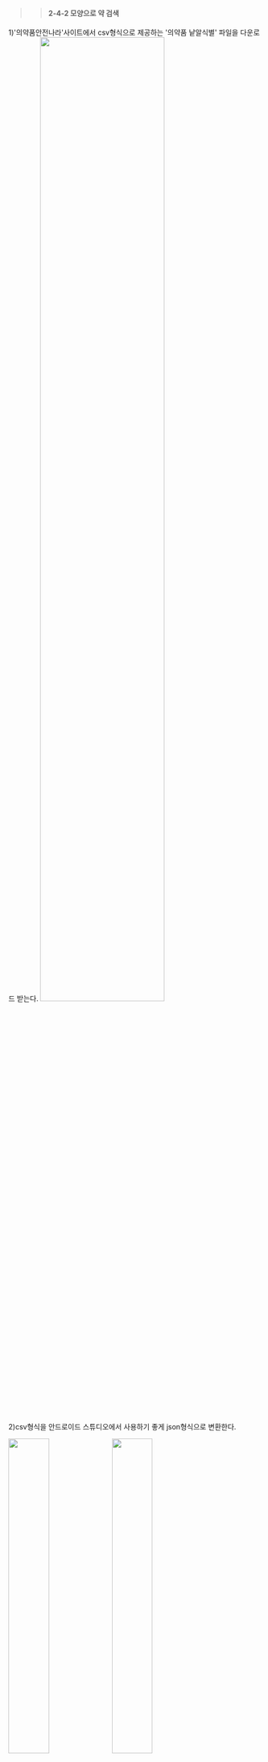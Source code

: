 >>#### 2-4-2 모양으로 약 검색   
1)'의약품안전나라'사이트에서 csv형식으로 제공하는 '의약품 낱알식별' 파일을 다운로드 받는다.
<img src="https://user-images.githubusercontent.com/57400913/86558535-9c813580-bf94-11ea-8dac-a6032270ccf8.png" width="70%">   

2)csv형식을 안드로이드 스튜디오에서 사용하기 좋게 json형식으로 변환한다.     
<div>
<img src="https://user-images.githubusercontent.com/57400913/86558548-a2771680-bf94-11ea-9fb8-a8ce03f54e16.png" width="40%">
<img src="https://user-images.githubusercontent.com/57400913/86558552-a4d97080-bf94-11ea-89b7-8f1752c71524.png" width="40%">
</div>
   
3)app폴더 아래에 assets폴더를 생성한 후에 json으로 변환한 파일을 넣어준다.
<img src="https://user-images.githubusercontent.com/57400913/86558778-4234a480-bf95-11ea-82fb-facc8f9ec789.png" width="70%">

4)사용자가 검색한 의약품의 정보들을 저장하기 위한 FormDrug.java 폴더를 생성한다.
검색한 의약품에 해당하는 품목명, 업소명, 이미지, 분류명, 전문/일반 구분을 사용자에게 제공하기 위해서 getter, setter로 받아오고 불러오기 위함이다.     
~~~java
public class FormDrug {
    //리스트에 띄울 목록
    private String drugName; //품목명
    private String company; // 업소명
    private String image;//이미지 주소
    private String className; //분류명
    private String etcOtcName; // 전문일반구분

    //검색할때 사용, 리스트에 띄우지 않음
    private String shape; //모양
    private String color; //색상
    private String type; //제형
    private String markfront; // 식별 표시 앞
    private String markback; // 식별 표시 뒤

    public String getDrugName() {
        return drugName;
    }

    public void setDrugName(String drugName) {
        this.drugName = drugName;
    }

    public String getCompany() {
        return company;
    }

    public void setCompany(String company) {
        this.company = company;
    }

    public String getImage() {
        return image;
    }

    public void setImage(String image) {
        this.image = image;
    }

    public String getClassName() {
        return className;
    }

    public void setClassName(String className) {
        this.className = className;
    }

    public String getEtcOtcName() {
        return etcOtcName;
    }

    public void setEtcOtcName(String etcOtcName) {
        this.etcOtcName = etcOtcName;
    }



    //////////////모양 검색할때 사용//////////////

    public String getShape() {
        return shape;
    }

    public void setShape(String shape) {
        this.shape = shape;
    }

    public String getColor() {
        return color;
    }

    public void setColor(String color) {
        this.color = color;
    }

    public String getType() {
        return type;
    }

    public void setType(String type) {
        this.type = type;
    }

    public String getMarkfront() {
        return markfront;
    }

    public void setMarkfront(String markfront) {
        this.markfront = markfront;
    }

    public String getMarkback() {
        return markback;
    }

    public void setMarkback(String markback) {
        this.markback = markback;
    }

}
~~~    

5)mMainActivity.java 폴더를 생성한다.
##### 색상, 모양, 제형 버튼을 클릭하기 위한 버튼들 배열로 생성, 초기화
~~~java
public class FormMainActivity extends AppCompatActivity {
    private static final String TAG = "Ma";

    // 각각의 카테고리에서 최종적으로 선택한 것 저장
    private String choosecolor = null; // 선택한 색상 저장
    private String chooseshape = null; // 선택한 모양 저장
    private String choosetype = null; // 선택한 제형 저장
    private String searchmarkfront = null; // 식별자 검색 저장(앞)
    private String searchmarkback = null; // 식별자 검색 저장(뒤)

    //색상 버튼과 관련
    Button[] colorBtn = new Button[16]; //색상 버튼 배열
    Button result_colorbtn; //버튼의 id값 저장
    private String colorbtn_id; //버튼의 id값
    private String thiscolor; // 비교할 색상 값

    //모양 버튼과 관련
    Button[] shapeBtn = new Button[11]; //모양 버튼 배열
    Button result_shapebtn; //버튼의 id값 저장
    private String shapebtn_id; //버튼의 id값
    private String thisshape; // 비교할 색상 값

    //제형 버튼과 관련
    Button[] typeBtn = new Button[4]; //모양 버튼 배열
    Button result_typebtn; //버튼의 id값 저장
    private String typebtn_id; //버튼의 id값
    private String thistype; // 비교할 색상 값
~~~
    
##### 색상 버튼 이벤트
choosecolor는 사용자가 선택한 버튼에 맞는 검색 결과를 보여주기 위한 값을 저장하는 변수이며, thiscolor는 사용자가 누른 버튼의 배경색만 변경해주기 위한 값을 저장하는 변수이다.   

1)사용자가 누른 버튼의 배경색을 하양색으로 변경하고 choosecolor와 thiscolor에 버튼의 text값을 저장한다.   
2)사용자가 버튼을 누를때마다 choosecolor와 thiscolor의 값이 바뀐다.   
3)사용자가 누른 버튼의 색만 변경해주기 위해서 버튼을 누를 때마다 반복문을 이용해서 버튼의 수만큼 각 버튼의 text값과 현재 선택한 값이    choosecolor를 비교해서 값이 다르다면 원래의 색으로 변경해준다.    
4)또, 바로 이 전에 누른 버튼의 text값과 thiscolr의 값을 비교해주어 같다면 배경색을 원래의 색으로 변경해준다.   
~~~java
public void settingColorbtn(){
        for(int i=0; i <colorBtn.length; i++){
            colorbtn_id = "color_btn" + (i+1); //버튼 아이디값 저장
            colorBtn[i] = findViewById(getResources().getIdentifier(colorbtn_id, "id",getPackageName())); //버튼 초기화

        }

        for(Button buttonId : colorBtn){
            buttonId.setOnClickListener(new View.OnClickListener(){
                @Override
                public void onClick(View v) {
                    result_colorbtn = findViewById(v.getId());
                    result_colorbtn.setBackgroundResource(R.drawable.choose_btton); //해당아이디 버튼의 배경색을 바꿈
                    result_colorbtn.setTextColor(Color.WHITE);
                    choosecolor = result_colorbtn.getText().toString(); //선택 색상을 저장

                    //////여기서 for문으로 thiscolor랑 result.getText.toString()비교해서 배경색 다시 바꿔주기
                    Log.e("다음 클릭 후 : ", thiscolor);

                    for(int j=0; j<colorBtn.length; j++){
                        if(!colorBtn[j].getText().toString().equals(choosecolor)) {
                            colorBtn[j].setBackgroundResource(R.drawable.basic_button);
                            colorBtn[j].setTextColor(Color.BLACK);
                        }if(colorBtn[j].getText().toString().equals(thiscolor)){
                            colorBtn[j].setBackgroundResource(R.drawable.basic_button);
                            colorBtn[j].setTextColor(Color.BLACK);
                        }
                    }

                    thiscolor = textcolor.getText().toString();

                }
            });
        }

    }
~~~    
##### 모양 버튼 이벤트   
색상 버튼 이벤트와 동일한 방식으로 버튼의 배경색 처리를 한다.   
~~~java
public void settingShapebtn(){
        for(int i=0; i <shapeBtn.length; i++){
            shapebtn_id = "shape_btn" + (i+1); //버튼 아이디값 저장
            shapeBtn[i] = findViewById(getResources().getIdentifier(shapebtn_id, "id",getPackageName()));
        }

        for(Button buttonId : shapeBtn){
            buttonId.setOnClickListener(new View.OnClickListener(){

                @Override
                public void onClick(View v) {
                    result_shapebtn = findViewById(v.getId());
                    result_shapebtn.setBackgroundResource(R.drawable.choose_btton); //해당아이디 버튼의 배경색을 하양으로 바꿈
                    result_shapebtn.setTextColor(Color.WHITE);
                    chooseshape = result_shapebtn.getText().toString();


                    Log.e("다음 클릭 후 : ", thisshape);

                    for(int j=0; j<shapeBtn.length; j++){
                        if(!shapeBtn[j].getText().toString().equals(chooseshape)) {
                            shapeBtn[j].setBackgroundResource(R.drawable.basic_button);
                            shapeBtn[j].setTextColor(Color.BLACK);
                        }if(shapeBtn[j].getText().toString().equals(thisshape)){
                            shapeBtn[j].setBackgroundResource(R.drawable.basic_button);
                            shapeBtn[j].setTextColor(Color.BLACK);
                        }
                    }

                    //  textcolor.setText(result.getText()); // 선택 색상을 보여줄 textview

                    thisshape = textshape.getText().toString();
                }
            });
        }
    }
~~~   
##### 제형 버튼 이벤트
색상과 모양 버튼의 버튼의 text값과 동일하기 때문에 클릭한 버튼의 text값을 바로 변수에 저장해주었지만   
제형 버튼은 공공데이터에서 제공하는 파일의 형식이 맞추려면 과정이 복잡해진다.    
(ex.정제류 - 나정, 필름코팅정, 서방정, 저작정, 추어블정(저작정), 구강붕해정, 서방성필름코팅정, 장용성필름코팅정, 다층정, 분산정(현탁정))     
1)제형 버튼 중 클릭한 버튼의 text값을 choosetype에 저장한다.   
2)버튼의 text값과 json파일에 저장되어있는 제형의 종류를 공통으로 포함된 문자열을 비교한 후에 다시 choosetype에 모든 종류를 저장한다.   
3)이후에 사용자가 선택한 버튼의 배경색만 변경하는 부분은 위의 색상 이벤트에서 설명한것과 동일하다.   
~~~java
public void settingTypebtn(){
        for(int i=0; i <typeBtn.length; i++){
            typebtn_id = "type_btn" + (i+1); //버튼 아이디값 저장
            typeBtn[i] = findViewById(getResources().getIdentifier(typebtn_id, "id",getPackageName())); //초기화
        }

        for(Button buttonId : typeBtn){
            buttonId.setOnClickListener(new View.OnClickListener(){

                @Override
                public void onClick(View v) {
                    result_typebtn = findViewById(v.getId());
                    result_typebtn.setBackgroundResource(R.drawable.choose_btton); //해당아이디 버튼의 배경색을 하양으로 바꿈
                    result_typebtn.setTextColor(Color.WHITE);
                    choosetype = result_typebtn.getText().toString();

                    if(choosetype.contains("정")){
                        choosetype = "나정, 필름코팅정, 서방정, 저작정, 추어블정(저작정), 구강붕해정, 서방성필름코팅정, 장용성필름코팅정, 다층정, 분산정(현탁정), 정제";
                    }else if(choosetype.contains("경질")){
                        choosetype = "경질캡슐제|산제, 경질캡슐제|과립제, 경질캡슐제|장용성과립제, 스팬슐, 서방성캡슐제|펠렛";
                    }else if(choosetype.contains("연질")){
                        choosetype ="연질캡슐제|현탁상, 연질캡슐제|액상";
                    } else if(choosetype.contains("기타")){
                        choosetype = "껌제, 트로키제";
                    }

                    //texttype.setText(choosetype);

                    Log.e("choosetype ?????", choosetype);
                    Log.e("다음 클릭 후 : ", thistype);

                    for(int j=0; j<typeBtn.length; j++){

                        if(typeBtn[j].getText().toString().contains("정")){
                            if(!choosetype.contains("정")) {
                                typeBtn[j].setBackgroundResource(R.drawable.basic_button);
                                typeBtn[j].setTextColor(Color.BLACK);
                            }
                            if(thisshape.contains("정")) {
                                typeBtn[j].setBackgroundResource(R.drawable.basic_button);
                                typeBtn[j].setTextColor(Color.BLACK);
                            }
                        }else if(typeBtn[j].getText().toString().contains("경질")){
                            if(!choosetype.contains("경질")) {
                                typeBtn[j].setBackgroundResource(R.drawable.basic_button);
                                typeBtn[j].setTextColor(Color.BLACK);
                            }
                            if(thisshape.contains("경질")) {
                                typeBtn[j].setBackgroundResource(R.drawable.basic_button);
                                typeBtn[j].setTextColor(Color.BLACK);
                            }
                        }else if(typeBtn[j].getText().toString().contains("연질")){
                            if(!choosetype.contains("연질")) {
                                typeBtn[j].setBackgroundResource(R.drawable.basic_button);
                                typeBtn[j].setTextColor(Color.BLACK);
                            }
                            if(thisshape.contains("연질")) {
                                typeBtn[j].setBackgroundResource(R.drawable.basic_button);
                                typeBtn[j].setTextColor(Color.BLACK);
                            }
                        }else {
                            if(!choosetype.contains("껌제")) {
                                typeBtn[j].setBackgroundResource(R.drawable.basic_button);
                                typeBtn[j].setTextColor(Color.BLACK);
                            }
                            if(thisshape.contains("제")) {
                                typeBtn[j].setBackgroundResource(R.drawable.basic_button);
                                typeBtn[j].setTextColor(Color.BLACK);
                            }
                        }

                    }

                    //  textcolor.setText(result.getText()); // 선택 색상을 보여줄 textview

                    thistype = texttype.getText().toString();
                }
            });
        }
    }
~~~
